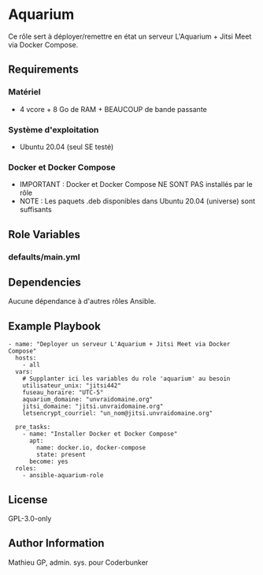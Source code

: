 Aquarium
=========

Ce rôle sert à déployer/remettre en état un serveur L'Aquarium + Jitsi Meet via Docker Compose.

Requirements
------------

### Matériel
* 4 vcore + 8 Go de RAM + BEAUCOUP de bande passante

### Système d'exploitation
* Ubuntu 20.04 (seul SE testé)

### Docker et Docker Compose
* IMPORTANT : Docker et Docker Compose NE SONT PAS installés par le rôle
* NOTE : Les paquets .deb disponibles dans Ubuntu 20.04 (universe) sont suffisants

Role Variables
--------------

### defaults/main.yml

Dependencies
------------

Aucune dépendance à d'autres rôles Ansible.

Example Playbook
----------------

```
- name: "Deployer un serveur L'Aquarium + Jitsi Meet via Docker Compose"
  hosts: 
    - all
  vars:
    # Supplanter ici les variables du role 'aquarium' au besoin
    utilisateur_unix: "jitsi442"
    fuseau_horaire: "UTC-5"
    aquarium_domaine: "unvraidomaine.org"
    jitsi_domaine: "jitsi.unvraidomaine.org"
    letsencrypt_courriel: "un_nom@jitsi.unvraidomaine.org"

  pre_tasks:
    - name: "Installer Docker et Docker Compose"
      apt:
        name: docker.io, docker-compose
        state: present
      become: yes
  roles:
    - ansible-aquarium-role
```

License
-------

GPL-3.0-only

Author Information
------------------

Mathieu GP, admin. sys. pour Coderbunker
